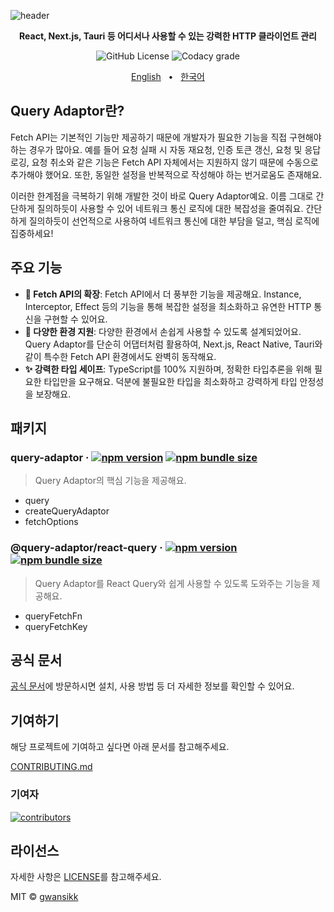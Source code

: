 ![header](https://github.com/user-attachments/assets/197bbe65-1799-49c0-84f4-aba32ba17509)

<div align="center">

<p><b>React, Next.js, Tauri 등 어디서나 사용할 수 있는 강력한 HTTP 클라이언트 관리</b></p>

![GitHub License](https://img.shields.io/github/license/gwansikk/query-adaptor?labelColor=black&color=black)
![Codacy grade](https://img.shields.io/codacy/grade/bf89208f2e9f4590832d09131dd207c2?logo=codacy&labelColor=black&color=black)

[English](https://github.com/gwansikk/query-adaptor/blob/main/README.md)
&nbsp;&nbsp;•&nbsp;&nbsp;
[한국어](https://github.com/gwansikk/query-adaptor/blob/main/README-ko_kr.md)

</div>

## Query Adaptor란?

Fetch API는 기본적인 기능만 제공하기 때문에 개발자가 필요한 기능을 직접 구현해야 하는 경우가 많아요. 예를 들어 요청 실패 시 자동 재요청, 인증 토큰 갱신, 요청 및 응답 로깅, 요청 취소와 같은 기능은 Fetch API 자체에서는 지원하지 않기 때문에 수동으로 추가해야 했어요. 또한, 동일한 설정을 반복적으로 작성해야 하는 번거로움도 존재해요.

이러한 한계점을 극복하기 위해 개발한 것이 바로 Query Adaptor예요. 이름 그대로 간단하게 질의하듯이 사용할 수 있어 네트워크 통신 로직에 대한 복잡성을 줄여줘요. 간단하게 질의하듯이 선언적으로 사용하여 네트워크 통신에 대한 부담을 덜고, 핵심 로직에 집중하세요!

## 주요 기능

- **🧰 Fetch API의 확장**: Fetch API에서 더 풍부한 기능을 제공해요. Instance, Interceptor, Effect 등의 기능을 통해 복잡한 설정을 최소화하고 유연한 HTTP 통신을 구현할 수 있어요.
- **🧩 다양한 환경 지원**: 다양한 환경에서 손쉽게 사용할 수 있도록 설계되었어요. Query Adaptor를 단순히 어댑터처럼 활용하여, Next.js, React Native, Tauri와 같이 특수한 Fetch API 환경에서도 완벽히 동작해요.
- **✨ 강력한 타입 세이프**: TypeScript를 100% 지원하며, 정확한 타입추론을 위해 필요한 타입만을 요구해요. 덕분에 불필요한 타입을 최소화하고 강력하게 타입 안정성을 보장해요.

## 패키지

### query-adaptor &middot; [![npm version](https://img.shields.io/npm/v/query-adaptor?color=000&labelColor=000&logo=npm)](https://www.npmjs.com/package/query-adaptor) [![npm bundle size](https://img.shields.io/bundlephobia/min/query-adaptor?color=000&labelColor=000)](https://www.npmjs.com/package/query-adaptor)

> Query Adaptor의 핵심 기능을 제공해요.

- query
- createQueryAdaptor
- fetchOptions

<!-- ### @query-adaptor/react &middot; [![npm version](https://img.shields.io/npm/v/@query-adaptor/react?color=000&labelColor=000&logo=npm)](https://www.npmjs.com/package/@query-adaptor/react) [![npm bundle size](https://img.shields.io/bundlephobia/min/@query-adaptor/react?color=000&labelColor=000)](https://www.npmjs.com/package/@query-adaptor/react)

> Query Adaptor를 React 환경에서 쉽게 사용할 수 있도록 도와주는 기능을 제공해요.

- QueryAdaptorProvider
- Query
- Suspense Options -->

### @query-adaptor/react-query &middot; [![npm version](https://img.shields.io/npm/v/@query-adaptor/react-query?color=000&labelColor=000&logo=npm)](https://www.npmjs.com/package/@query-adaptor/react-query) [![npm bundle size](https://img.shields.io/bundlephobia/min/@query-adaptor/react-query?color=000&labelColor=000)](https://www.npmjs.com/package/@query-adaptor/react-query)

> Query Adaptor를 React Query와 쉽게 사용할 수 있도록 도와주는 기능을 제공해요.

- queryFetchFn
- queryFetchKey

## 공식 문서

[공식 문서](https://query-adaptor.gwansik.dev)에 방문하시면 설치, 사용 방법 등 더 자세한 정보를 확인할 수 있어요.

## 기여하기

해당 프로젝트에 기여하고 싶다면 아래 문서를 참고해주세요.

[CONTRIBUTING.md](https://github.com/gwansikk/query-adaptor/blob/main/CONTRIBUTING.md)

### 기여자

[![contributors](https://contrib.rocks/image?repo=gwansikk/query-adaptor)](https://github.com/gwansikk/query-adaptor/contributors)

## 라이선스

자세한 사항은 [LICENSE](https://github.com/gwansikk/query-adaptor/blob/main/LICENSE)를 참고해주세요.

MIT © [gwansikk](https://github.com/gwansikk)
